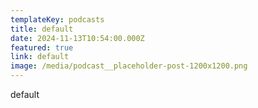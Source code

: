 ```yaml
---
templateKey: podcasts
title: default
date: 2024-11-13T10:54:00.000Z
featured: true
link: default
image: /media/podcast__placeholder-post-1200x1200.png
---
```

default

